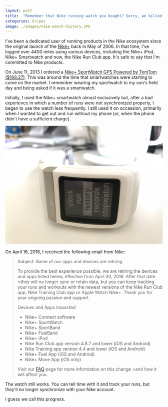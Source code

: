 ```yaml
---
layout: post
title:  "Remember that Nike running watch you bought? Sorry, we killed it."
categories: Gripes
image: ./images/nike-watch-history.JPG
---
```


I've been a dedicated user of running products in the Nike ecosystem since the original launch of the [Nike+](https://en.wikipedia.org/wiki/Nike%2B) back in May of 2006. In that time, I've logged over 4400 miles using various devices, including the Nike+ iPod, Nike+ Smartwatch and now, the Nike Run Club app. It's safe to say that I'm committed to Nike products.

On June 11, 2013 I ordered a [Nike+ SportWatch GPS Powered by TomTom ($168.27)](https://amzn.to/2rrkcPW). This was around the time that smartwatches were starting to come on the market. I remember wearing my sportwatch to my son's field day and being asked if it was a smartwatch.

Initially, I used the Nike+ smartwatch almost exclusively but, after a bad experience in which a number of runs were not synchronized properly, I began to use the watch less frequently. I still used it on occassion, primarily when I wanted to get out and run without my phone (or, when the phone didn't have a sufficient charge).

![Nike Sportwatch Image](/images/nike-watch-history.JPG)

On April 16, 2018, I received the following email from Nike:

>Subject: Some of our apps and devices are retiring
>
>To provide the best experience possible, we are retiring the devices and apps listed below, effective from April 30, 2018. After that date >they will no longer sync or retain data, but you can keep tracking your runs and workouts with the newest versions of the Nike Run Club app, Nike Training Club app or Apple Watch Nike+. Thank you for your ongoing passion and support.
>
>Devices and Apps Impacted
>
>- Nike+ Connect software
>- Nike+ SportWatch
>- Nike+ SportBand
>- Nike+ FuelBand
>- Nike+ iPod
>- Nike Run Club app version 4.8.7 and lower (iOS and Android)
>- Nike Training app version 4.4 and lower (iOS and Android)
>- Nike+ Fuel App (iOS and Android)
>- Nike+ Move App (iOS only)
>
>Visit our [FAQ](http://help-en-us.nike.com/app/answer/article/why-cant-i-sync/a_id/73247/country/us) page for more information on this change >and how it will affect you.

The watch still works. You can tell time with it and track your runs, but they'll no longer synchronize with your Nike account.

I guess we call this progress.